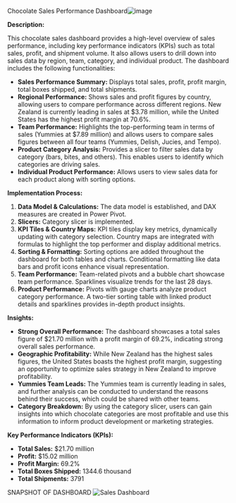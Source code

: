 Chocolate Sales Performance Dashboard![image](https://github.com/Aishwaryasri15/Excel_Sales_Dashboard/assets/53164418/6b25b641-ab2e-41e7-b09d-ab482b648037)


**Description:**

This chocolate sales dashboard provides a high-level overview of sales performance, including key performance indicators (KPIs) such as total sales, profit, and shipment volume. It also allows users to drill down into sales data by region, team, category, and individual product. The dashboard includes the following functionalities:

* **Sales Performance Summary:**  Displays total sales, profit, profit margin, total boxes shipped, and total shipments.
* **Regional Performance:**  Shows sales and profit figures by country, allowing users to compare performance across different regions. New Zealand is currently leading in sales at $3.78 million, while the United States has the highest profit margin at 70.6%.
* **Team Performance:**  Highlights the top-performing team in terms of sales (Yummies at $7.89 million) and allows users to compare sales figures between all four teams (Yummies, Delish, Jucies, and Tempo).
* **Product Category Analysis:**  Provides a slicer to filter sales data by category (bars, bites, and others). This enables users to identify which categories are driving sales.
* **Individual Product Performance:**  Allows users to view sales data for each product along with sorting options.

**Implementation Process:**

1. **Data Model & Calculations:** The data model is established, and DAX measures are created in Power Pivot.
2. **Slicers:** Category slicer is implemented.
3. **KPI Tiles & Country Maps:** KPI tiles display key metrics, dynamically updating with category selection. Country maps are integrated with formulas to highlight the top performer and display additional metrics.
4. **Sorting & Formatting:** Sorting options are added throughout the dashboard for both tables and charts. Conditional formatting like data bars and profit icons enhance visual representation.
5. **Team Performance:** Team-related pivots and a bubble chart showcase team performance. Sparklines visualize trends for the last 28 days.
6. **Product Performance:** Pivots with gauge charts analyze product category performance. A two-tier sorting table with linked product details and sparklines provides in-depth product insights.

**Insights:**

* **Strong Overall Performance:**  The dashboard showcases a total sales figure of $21.70 million with a profit margin of 69.2%, indicating strong overall sales performance.
* **Geographic Profitability:**  While New Zealand has the highest sales figures, the United States boasts the highest profit margin, suggesting an opportunity to optimize sales strategy in New Zealand to improve profitability.  
* **Yummies Team Leads:**  The Yummies team is currently leading in sales, and further analysis can be conducted to understand the reasons behind their success, which could be shared with other teams.
* **Category Breakdown:**  By using the category slicer, users can gain insights into which chocolate categories are most profitable and use this information to inform product development or marketing strategies.

**Key Performance Indicators (KPIs):**

* **Total Sales:** $21.70 million
* **Profit:** $15.02 million
* **Profit Margin:** 69.2%
* **Total Boxes Shipped:** 1344.6 thousand
* **Total Shipments:** 3791


SNAPSHOT OF DASHBOARD
![Sales Dashboard](https://github.com/Aishwaryasri15/Excel_Sales_Dashboard/assets/53164418/0ca4f11f-da44-4975-988d-db21f98d3097)
